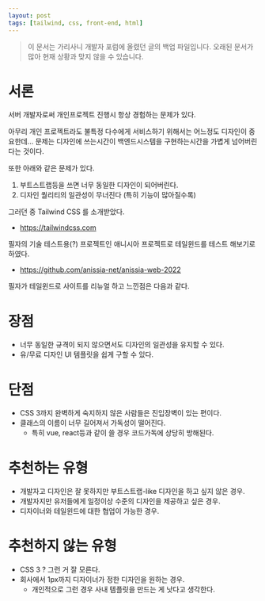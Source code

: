 ```yaml
---
layout: post
tags: [tailwind, css, front-end, html]
---
```


> 이 문서는 가리사니 개발자 포럼에 올렸던 글의 백업 파일입니다.
오래된 문서가 많아 현재 상황과 맞지 않을 수 있습니다.

# 서론

서버 개발자로써 개인프로젝트 진행시 항상 경험하는 문제가 있다.

아무리 개인 프로젝트라도 불특정 다수에게 서비스하기 위해서는 어느정도 디자인이 중요한데...
문제는 디자인에 쓰는시간이 백엔드시스템을 구현하는시간을 가볍게 넘어버린다는 것이다.

또한 아래와 같은 문제가 있다.
1. 부트스트랩등을 쓰면 너무 동일한 디자인이 되어버린다.
1. 디자인 퀄리티의 일관성이 무너진다 (특히 기능이 많아질수록)

그러던 중 Tailwind CSS 를 소개받았다.
- https://tailwindcss.com

필자의 기술 테스트용(?) 프로젝트인 애니시아 프로젝트로 테일윈드를 테스트 해보기로 하였다.
- https://github.com/anissia-net/anissia-web-2022

필자가 테일윈드로 사이트를 리뉴얼 하고 느낀점은 다음과 같다.

# 장점
- 너무 동일한 규격이 되지 않으면서도 디자인의 일관성을 유지할 수 있다.
- 유/무료 디자인 UI 템플릿을 쉽게 구할 수 있다.

# 단점
- CSS 3까지 완벽하게 숙지하지 않은 사람들은 진입장벽이 있는 편이다.
- 클래스의 이름이 너무 길어져서 가독성이 떨어진다.
    - 특히 vue, react등과 같이 쓸 경우 코드가독에 상당히 방해된다.

# 추천하는 유형
- 개발자고 디자인은 잘 못하지만 부트스트랩-like 디자인을 하고 싶지 않은 경우.
- 개발자지만 유저들에게 일정이상 수준의 디자인을 제공하고 싶은 경우.
- 디자이너와 테일윈드에 대한 협업이 가능한 경우.

# 추천하지 않는 유형
- CSS 3 ? 그런 거 잘 모른다.
- 회사에서 1px까지 디자이너가 정한 디자인을 원하는 경우.
    - 개인적으로 그런 경우 사내 템플릿을 만드는 게 낫다고 생각한다.